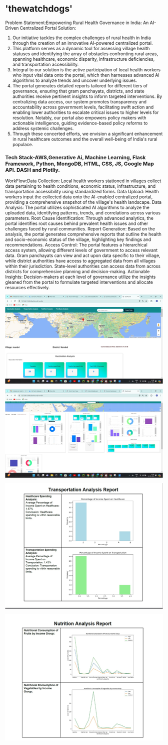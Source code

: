 # 'thewatchdogs'
Problem Statement:Empowering Rural Health Governance in India: An AI-Driven Centralized Portal
Solution:
1. Our initiative tackles the complex challenges of rural health in India through the creation of an innovative AI-powered centralized portal. 
2. This platform serves as a dynamic tool for assessing village health statuses and identifying the array of obstacles confronting rural areas, spanning healthcare, economic disparity, infrastructure deficiencies, and transportation accessibility.
3. Integral to our solution is the active participation of local health workers who input vital data onto the portal, which then harnesses advanced AI algorithms to analyze trends and uncover underlying issues. 
4. The portal generates detailed reports tailored for different tiers of governance, ensuring that gram panchayats, districts, and state authorities receive pertinent insights to inform targeted interventions. 
By centralizing data access, our system promotes transparency and accountability across government levels, facilitating swift action and enabling lower authorities to escalate critical issues to higher levels for resolution. Notably, our portal also empowers policy makers with actionable intelligence, guiding evidence-based policy reforms to address systemic challenges.
5. Through these concerted efforts, we envision a significant enhancement in rural healthcare outcomes and the overall well-being of India's rural populace.

###  Tech Stack-AWS,Generative Ai, Machine Learning, Flask Framework, Python, MongoDB, HTML, CSS, JS, Google Map API. DASH and Plotliy.

WorkFlow:Data Collection: Local health workers stationed in villages collect data pertaining to health conditions, economic status, infrastructure, and transportation accessibility using standardized forms.
Data Upload: Health workers input the collected data onto the AI-enabled centralized portal, providing a comprehensive snapshot of the village's health landscape.
Data Analysis: The portal utilizes sophisticated AI algorithms to analyze the uploaded data, identifying patterns, trends, and correlations across various parameters.
Root Cause Identification: Through advanced analytics, the portal identifies root causes behind prevalent health issues and other challenges faced by rural communities.
Report Generation: Based on the analysis, the portal generates comprehensive reports that outline the health and socio-economic status of the village, highlighting key findings and recommendations.
Access Control: The portal features a hierarchical access system, allowing different levels of government to access relevant data. Gram panchayats can view and act upon data specific to their village, while district authorities have access to aggregated data from all villages within their jurisdiction. State-level authorities can access data from across districts for comprehensive planning and decision-making.
Actionable Insights: Decision-makers at each level of governance utilize the insights gleaned from the portal to formulate targeted interventions and allocate resources effectively.

![Javatpoint](img1.jpeg)  

![Javatpoint](img2.jpeg)  

![Javatpoint](img3.jpeg)  

![Javatpoint](img4.jpeg)  


